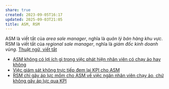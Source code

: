 ```yaml
---
share: true
created: 2023-09-05T16:17
updated: 2025-09-03T21:05
title: ASM, RSM
---
```

ASM là viết tắt của *area sale manager*, nghĩa là *quản lý bán hàng khu vực*.
RSM là viết tắt của *regional sale manager*, nghĩa là *giám đốc kinh doanh vùng*.
[Thuật ngữ, viết tắt](../../../B%E1%BA%A3o%20hi%E1%BB%83m/Thu%E1%BA%ADt%20ng%E1%BB%AF,%20vi%E1%BA%BFt%20t%E1%BA%AFt.md)
- [ASM không có lợi ích gì trong việc phát hiện nhân viên có chạy ảo hay không](📜Tài%20nguyên/Tình%20hình%20ở%20Việt%20Nam/Lĩnh%20vực%20cụ%20thể/Tài%20chính/Trung%20gian%20thanh%20toán/Smartpay/ASM,%20RSM/ASM%20không%20có%20lợi%20ích%20gì%20trong%20việc%20phát%20hiện%20nhân%20viên%20có%20chạy%20ảo%20hay%20không.md)
- [Việc giám sát không trực tiếp đem lại KPI cho ASM](📜Tài%20nguyên/Tình%20hình%20ở%20Việt%20Nam/Lĩnh%20vực%20cụ%20thể/Tài%20chính/Trung%20gian%20thanh%20toán/Smartpay/ASM,%20RSM/Việc%20giám%20sát%20không%20trực%20tiếp%20đem%20lại%20KPI%20cho%20ASM.md)
- [RSM chỉ gây áp lực mồm cho ASM về việc ngăn nhân viên chạy ảo, chứ không gây áp lực qua KPI](📜Tài%20nguyên/Tình%20hình%20ở%20Việt%20Nam/Lĩnh%20vực%20cụ%20thể/Tài%20chính/Trung%20gian%20thanh%20toán/Smartpay/ASM,%20RSM/RSM%20chỉ%20gây%20áp%20lực%20mồm%20cho%20ASM%20về%20việc%20ngăn%20nhân%20viên%20chạy%20ảo,%20chứ%20không%20gây%20áp%20lực%20qua%20KPI.md)
